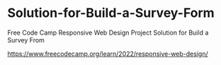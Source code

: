 # Solution-for-Build-a-Survey-Form
Free Code Camp  Responsive Web Design Project Solution for Build a Survey From

https://www.freecodecamp.org/learn/2022/responsive-web-design/
